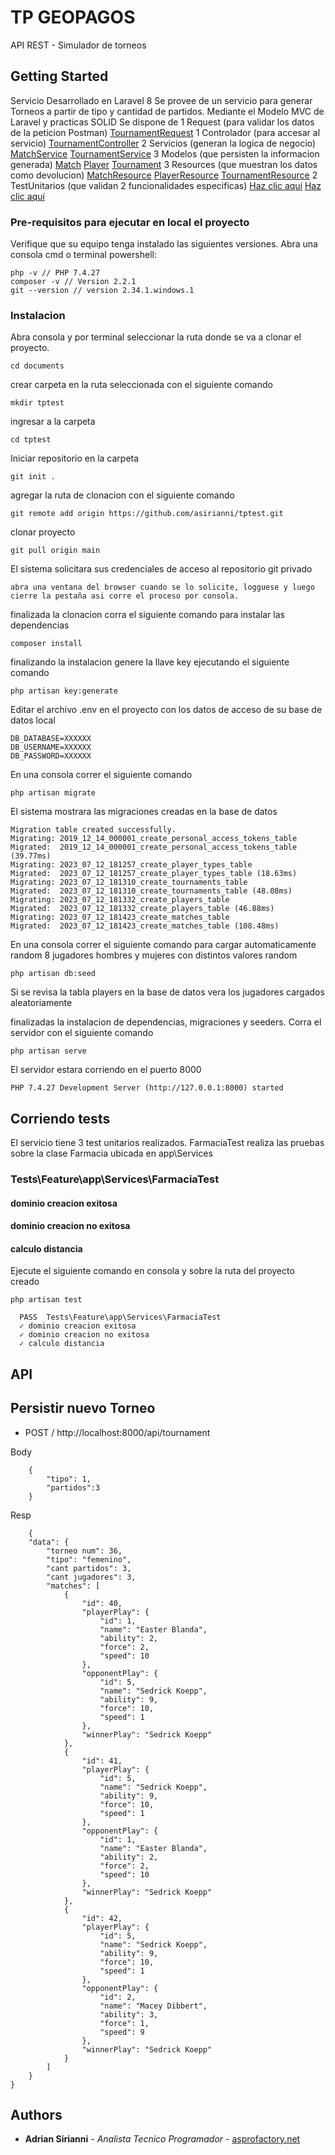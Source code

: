 # TP GEOPAGOS
API REST - Simulador de torneos


## Getting Started

Servicio Desarrollado en Laravel 8
Se provee de un servicio para generar Torneos a partir de tipo y cantidad de partidos.
Mediante el Modelo MVC de Laravel y practicas SOLID
Se dispone de
1 Request (para validar los datos de la peticion Postman)
[TournamentRequest](https://www.ejemplo.com)
1 Controlador (para accesar al servicio)
[TournamentController](https://www.ejemplo.com)
2 Servicios (generan la logica de negocio)
[MatchService](https://www.ejemplo.com)
[TournamentService](https://www.ejemplo.com)
3 Modelos (que persisten la informacion generada)
[Match](https://www.ejemplo.com)
[Player](https://www.ejemplo.com)
[Tournament](https://www.ejemplo.com)
3 Resources (que muestran los datos como devolucion)
[MatchResource](https://www.ejemplo.com)
[PlayerResource](https://www.ejemplo.com)
[TournamentResource](https://www.ejemplo.com)
2 TestUnitarios (que validan 2 funcionalidades especificas)
[Haz clic aquí](https://www.ejemplo.com)
[Haz clic aquí](https://www.ejemplo.com)



### Pre-requisitos para ejecutar en local el proyecto

Verifique que su equipo tenga instalado las siguientes versiones. Abra una consola cmd  o terminal powershell:

```
php -v // PHP 7.4.27
composer -v // Version 2.2.1
git --version // version 2.34.1.windows.1

```

### Instalacion

Abra consola y por terminal seleccionar la ruta donde se va a clonar el proyecto. 

```
cd documents
```

crear carpeta en la ruta seleccionada con el siguiente comando

```
mkdir tptest
```

ingresar a la carpeta

```
cd tptest
```

Iniciar repositorio en la carpeta

```
git init .
```

agregar la ruta de clonacion con el siguiente comando

```
git remote add origin https://github.com/asirianni/tptest.git
```

clonar proyecto

```
git pull origin main
```

El sistema solicitara sus credenciales de acceso al repositorio git privado

```
abra una ventana del browser cuando se lo solicite, logguese y luego cierre la pestaña asi corre el proceso por consola.
```

finalizada la clonacion corra el siguiente comando para instalar las dependencias

```
composer install
```

finalizando la instalacion genere la llave key ejecutando el siguiente comando

```
php artisan key:generate
```

Editar el archivo .env en el proyecto con los datos de acceso de su base de datos local

```
DB_DATABASE=XXXXXX
DB_USERNAME=XXXXXX
DB_PASSWORD=XXXXXX
```

En una consola correr el siguiente comando 

```
php artisan migrate
```

El sistema mostrara las migraciones creadas en la base de datos

```
Migration table created successfully.
Migrating: 2019_12_14_000001_create_personal_access_tokens_table
Migrated:  2019_12_14_000001_create_personal_access_tokens_table (39.77ms)
Migrating: 2023_07_12_181257_create_player_types_table
Migrated:  2023_07_12_181257_create_player_types_table (18.63ms)
Migrating: 2023_07_12_181310_create_tournaments_table
Migrated:  2023_07_12_181310_create_tournaments_table (48.08ms)
Migrating: 2023_07_12_181332_create_players_table
Migrated:  2023_07_12_181332_create_players_table (46.88ms)
Migrating: 2023_07_12_181423_create_matches_table
Migrated:  2023_07_12_181423_create_matches_table (108.48ms)

```

En una consola correr el siguiente comando para cargar automaticamente random 8 jugadores hombres y mujeres con distintos valores random 

```
php artisan db:seed
```

Si se revisa la tabla players en la base de datos vera los jugadores cargados aleatoriamente


finalizadas la instalacion de dependencias, migraciones y seeders. Corra el servidor con el siguiente comando

```
php artisan serve
```

El servidor estara corriendo en el puerto 8000

```
PHP 7.4.27 Development Server (http://127.0.0.1:8000) started
```


## Corriendo tests

El servicio tiene 3 test unitarios realizados. FarmaciaTest realiza las pruebas sobre la clase Farmacia ubicada en app\Services

### Tests\Feature\app\Services\FarmaciaTest
#### dominio creacion exitosa
#### dominio creacion no exitosa
#### calculo distancia

Ejecute el siguiente comando en consola y sobre la ruta del proyecto creado

```
php artisan test
```

```
  PASS  Tests\Feature\app\Services\FarmaciaTest
  ✓ dominio creacion exitosa
  ✓ dominio creacion no exitosa
  ✓ calculo distancia
```


## API

## Persistir nuevo Torneo

* POST / http://localhost:8000/api/tournament

Body
```
    {
        "tipo": 1,
        "partidos":3
    }
```
Resp
```
    {
    "data": {
        "torneo num": 36,
        "tipo": "femenino",
        "cant partidos": 3,
        "cant jugadores": 3,
        "matches": [
            {
                "id": 40,
                "playerPlay": {
                    "id": 1,
                    "name": "Easter Blanda",
                    "ability": 2,
                    "force": 2,
                    "speed": 10
                },
                "opponentPlay": {
                    "id": 5,
                    "name": "Sedrick Koepp",
                    "ability": 9,
                    "force": 10,
                    "speed": 1
                },
                "winnerPlay": "Sedrick Koepp"
            },
            {
                "id": 41,
                "playerPlay": {
                    "id": 5,
                    "name": "Sedrick Koepp",
                    "ability": 9,
                    "force": 10,
                    "speed": 1
                },
                "opponentPlay": {
                    "id": 1,
                    "name": "Easter Blanda",
                    "ability": 2,
                    "force": 2,
                    "speed": 10
                },
                "winnerPlay": "Sedrick Koepp"
            },
            {
                "id": 42,
                "playerPlay": {
                    "id": 5,
                    "name": "Sedrick Koepp",
                    "ability": 9,
                    "force": 10,
                    "speed": 1
                },
                "opponentPlay": {
                    "id": 2,
                    "name": "Macey Dibbert",
                    "ability": 3,
                    "force": 1,
                    "speed": 9
                },
                "winnerPlay": "Sedrick Koepp"
            }
        ]
    }
}
```


## Authors

* **Adrian Sirianni** - *Analista Tecnico Programador* - [asprofactory.net](https://asprofactory.net)




